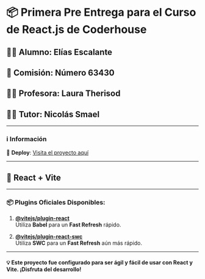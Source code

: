 # 📦 Primera Pre Entrega para el Curso de React.js de Coderhouse

## 🧑‍🎓 Alumno: **Elías Escalante**  
## 📅 Comisión: **Número 63430**  
## 👩‍🏫 Profesora: **Laura Therisod**  
## 👨‍🏫 Tutor: **Nicolás Smael**  

---

### ℹ️ Información

🔗 **Deploy**: [Visita el proyecto aquí](https://pre-entrega1-escalante.vercel.app/)

---

## 🚀 React + Vite

---

### 📦 Plugins Oficiales Disponibles:

1. **[@vitejs/plugin-react](https://github.com/vitejs/vite-plugin-react/blob/main/packages/plugin-react/README.md)**  
   Utiliza **Babel** para un **Fast Refresh** rápido.

2. **[@vitejs/plugin-react-swc](https://github.com/vitejs/vite-plugin-react-swc)**  
   Utiliza **SWC** para un **Fast Refresh** aún más rápido.

---

#### 💡 Este proyecto fue configurado para ser ágil y fácil de usar con React y Vite. ¡Disfruta del desarrollo!
